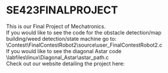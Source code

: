 # SE423FINALPROJECT
This is our Final Project of Mechatronics.                                                                    
If you would like to see the code for the obstacle detection/map building/weed detection/state machine go to:                                       
\Contest\FinalContestRobot2\source\user_FinalContestRobot2.c                                      
If you would like to see the diagonal Astar code                                            
\labfiles\linux\Diagonal_Astar\astar_path.c                                                 
Check out our website detailing the project here:                                                         
